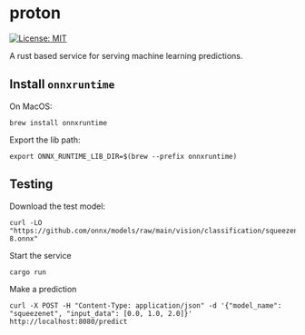 # proton

[![License: MIT](https://img.shields.io/badge/License-MIT-yellow.svg)](https://opensource.org/licenses/MIT)

A rust based service for serving machine learning predictions.

## Install `onnxruntime`

On MacOS:

```shell
brew install onnxruntime
```

Export the lib path:

```shell
export ONNX_RUNTIME_LIB_DIR=$(brew --prefix onnxruntime)
```

## Testing

Download the test model:

```shell
curl -LO "https://github.com/onnx/models/raw/main/vision/classification/squeezenet/model/squeezenet1.0-8.onnx"
```

Start the service

```shell
cargo run
```

Make a prediction

```shell
curl -X POST -H "Content-Type: application/json" -d '{"model_name": "squeezenet", "input_data": [0.0, 1.0, 2.0]}' http://localhost:8080/predict
```
